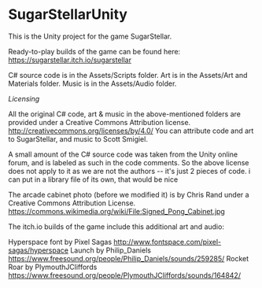 # SugarStellarUnity

This is the Unity project for the game SugarStellar.

Ready-to-play builds of the game can be found here:
https://sugarstellar.itch.io/sugarstellar

C# source code is in the Assets/Scripts folder.
Art is in the Assets/Art and Materials folder.
Music is in the Assets/Audio folder.

*Licensing*

All the original C# code, art & music in the above-mentioned folders
are provided under a Creative Commons Attribution license.
http://creativecommons.org/licenses/by/4.0/ You can attribute code and
art to SugarStellar, and music to Scott Smigiel.

A small amount of the C# source code was taken from the
Unity online forum, and is labeled as such in the code comments.
So the above license does not apply to it as we are not the authors
-- it's just 2 pieces of code.  i can put in a library file of its
own, that would be nice 

The arcade cabinet photo (before we modified it)
is by Chris Rand under a Creative Commons
Attribution License. https://commons.wikimedia.org/wiki/File:Signed_Pong_Cabinet.jpg

The itch.io builds of the game include this additional art and audio:

Hyperspace font by Pixel Sagas http://www.fontspace.com/pixel-sagas/hyperspace
Launch by Philip_Daniels https://www.freesound.org/people/Philip_Daniels/sounds/259285/
Rocket Roar by PlymouthJCliffords https://www.freesound.org/people/PlymouthJCliffords/sounds/164842/

